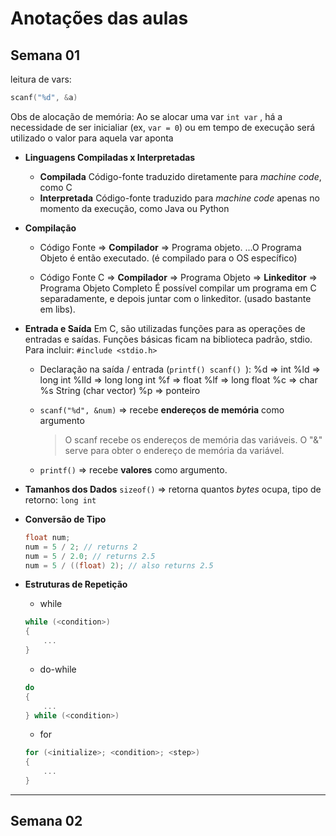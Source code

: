 # Anotações das aulas

## Semana 01

leitura de vars:

```c
scanf("%d", &a)
```

Obs de alocação de memória:
    Ao se alocar uma var ```int var``` , há a necessidade de ser inicialiar (ex, ```var = 0```) ou em tempo de execução será utilizado o valor para aquela var aponta

- **Linguagens Compiladas x Interpretadas**

    - **Compilada**
        Código-fonte traduzido diretamente para _machine code_, como C
    - **Interpretada**
        Código-fonte traduzido para _machine code_ apenas no momento da execução, como Java ou Python

- **Compilação**
    - Código Fonte => **Compilador** => Programa objeto.
        ...O Programa Objeto é então executado. (é compilado para o OS específico)


    - Código Fonte C => **Compilador** => Programa Objeto => **Linkeditor** => Programa Objeto Completo
        É possível compilar um programa em C separadamente, e depois juntar com o linkeditor. (usado bastante em libs).

- **Entrada e Saída**
    Em C, são utilizadas funções para as operações de entradas e saídas.
    Funções básicas ficam  na biblioteca padrão, stdio.
    Para incluir: ``` #include <stdio.h> ```

    - Declaração na saída / entrada (```printf() scanf() ```):
        %d => int
        %ld => long int
        %lld => long long int
        %f => float
        %lf => long float
        %c => char
        %s String (char vector)
        %p => ponteiro
    
    - ```scanf("%d", &num)``` => recebe **endereços de memória** como argumento
        > O scanf recebe os endereços de memória das variáveis. O "&" serve para obter o endereço de memória da variável.

    - ```printf()``` => recebe **valores** como argumento.

- **Tamanhos dos Dados**
    ```sizeof()``` => retorna quantos *bytes* ocupa, tipo de retorno: ```long int```

- **Conversão de Tipo**
    ```c
    float num;
    num = 5 / 2; // returns 2
    num = 5 / 2.0; // returns 2.5
    num = 5 / ((float) 2); // also returns 2.5
    ```

- **Estruturas de Repetição**
    - while
    ```c
    while (<condition>)
    {
        ...
    }
    ```

    - do-while
    ```c
    do
    {
        ...
    } while (<condition>)
    ```

    - for
    ```c
    for (<initialize>; <condition>; <step>)
    {
        ...
    }
    ```
---

## Semana 02
